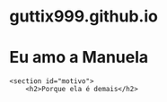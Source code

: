 # guttix999.github.io 
</head>
<corpo>
	<cabeçalho>
		<h1>Eu amo a Manuela</h1>

	<section id="motivo">
		<h2>Porque ela é demais</h2>
		
